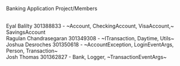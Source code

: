 Banking Application Project/Members

<br/>Eyal Balilty 301388833 - ~Account, CheckingAccount, VisaAccount,~ SavingsAccount
<br/>Ragulan Chandrasegaran 301349308 - ~ITransaction, Daytime, Utils~
<br/>Joshua Desroches 301350618 - ~AccountException, LoginEventArgs, Person, Transaction~
<br/>Josh Thomas 301362827 - Bank, Logger, ~TransactionEventArgs~
